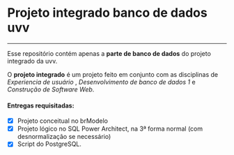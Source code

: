 # Projeto integrado banco de dados uvv 
***
Esse repositório contém apenas a __parte de banco de dados__ do projeto integrado da uvv. 

 O __projeto integrado__ é um projeto feito em conjunto com as disciplinas de *Experiencia de usuário* , *Desenvolvimento de banco de dados 1* e *Construção de Software Web*.


 #### Entregas requisitadas:

 - [x] Projeto conceitual no brModelo
 - [x] Projeto lógico no SQL Power Architect, na 3ª forma normal (com desnormalização se necessário) 
 - [x] Script do PostgreSQL.

